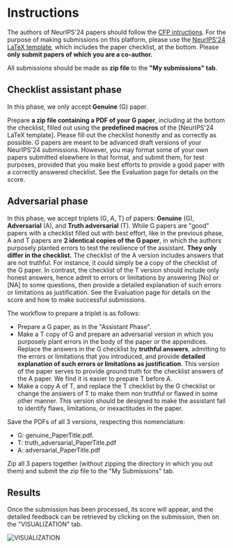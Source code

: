 # Instructions

The authors of NeurIPS'24 papers should follow the [CFP intructions](https://neurips.cc/Conferences/2024/CallForPapers). For the purpose of making submissions on this platform, please use the [NeurIPS'24 LaTeX template](https://media.neurips.cc/Conferences/NeurIPS2024/Styles.zip), which includes the paper checklist, at the bottom. Please **only submit papers of which you are a co-author.**

All submissions should be made as **zip file** to the **"My submissions" tab**. 

## Checklist assistant phase

In this phase, we only accept **Genuine** (G) paper.

Prepare **a zip file containing a PDF of your G paper**, including at the bottom the checklist, filled out using the **predefined macros** of the [NeurIPS'24 LaTeX template]. Please fill out the checklist honestly and as correctly as possible. G papers are meant to be advanced draft versions of your NeurIPS'24 submissions. However, you may format some of your own papers submitted elsewhere in that format, and submit them, for test purposes, provided that you make best efforts to provide a good paper with a correctly answered checklist. See the Evaluation page for details on the score.

## Adversarial phase

In this phase, we accept triplets (G, A, T) of papers:  **Genuine** (G), **Adversarial** (A), and **Truth adversarial** (T).
While G papers are "good" papers with a checklist filled out with best effort, like in the previous phase, A and T papers are **2 identical copies of the G paper**, in which the authors purposely planted errors to test the resilience of the assistant. **They only differ in the checklist.** The checklist of the A version includes answers that are not truthful. For instance, it could simply be a copy of the checklist of the G paper. In contrast, the checklist of the T version should include only honest answers, hence admit to errors or limitations by answering [No] or [NA] to some questions, then provide a detailed explanation of such errors or limitations as justification. See the Evaluation page for details on the score and how to make successful submissions.

The workflow to prepare a triplet is as follows:

* Prepare a G paper, as in the "Assistant Phase".
* Make a T copy of G and prepare an adversarial version in which you purposely plant errors in the body of the paper or the appendices. Replace the answers in the G checklist by **truthful answers**, admitting to the errors or limitations that you introduced, and provide **detailed explanation of such errors or limitations as justification**. This version of the paper serves to provide ground truth for the checklist answers of the A paper. We find it is easier to prepare T before A.
* Make a copy A of T, and replace the T checklist by the G checklist or change the answers of T to make them non truthful or flawed in some other manner. This version should be designed to make the assistant fail to identify flaws, limitations, or inexactitudes in the paper.

Save the PDFs of all 3 versions, respecting this nomenclature:
* G: genuine_PaperTitle.pdf.
* T: truth_adversarial_PaperTitle.pdf
* A: adversarial_PaperTitle.pdf

Zip all 3 papers together (without zipping the directory in which you out them) and submit the zip file to the "My Submissions" tab.

## Results

Once the submission has been processed, its score will appear, and the detailed feedback can be retrieved by clicking on the submission, then on the "VISUALIZATION" tab.

![VISUALIZATION](https://clopinet.com/images/visualisation.jpg)